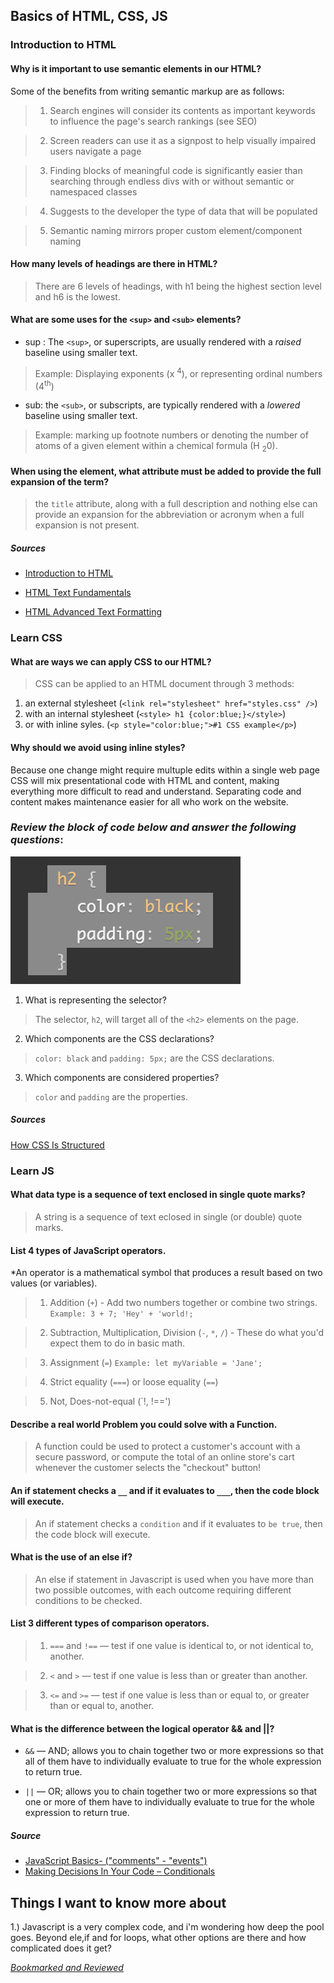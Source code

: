 ## Basics of HTML, CSS, JS

### Introduction to HTML
#### Why is it important to use semantic elements in our HTML?

Some of the benefits from writing semantic markup are as follows:

> 1. Search engines will consider its contents as important keywords to influence the page's search rankings (see SEO)

> 2. Screen readers can use it as a signpost to help visually impaired users navigate a page

> 3. Finding blocks of meaningful code is significantly easier than searching through endless divs with or without semantic or namespaced classes

> 4. Suggests to the developer the type of data that will be populated

> 5. Semantic naming mirrors proper custom element/component naming

#### How many levels of headings are there in HTML?

> There are 6 levels of headings, with h1 being the highest section level and h6 is the lowest.

#### What are some uses for the `<sup>` and `<sub>` elements?

- sup : The `<sup>`, or superscripts, are usually rendered with a *raised* baseline using smaller text.
> Example: Displaying exponents (x <sup>4</sup>), or representing ordinal numbers (4<sup>th</sup>)

- sub: the `<sub>`, or subscripts, are typically rendered with a *lowered* baseline using smaller text.
> Example: marking up footnote numbers or denoting the number of atoms of a given element within a chemical formula (H <sub>2</sub>0).

#### When using the <abbr> element, what attribute must be added to provide the full expansion of the term?

> the `title` attribute, along with a full description and nothing else can provide an expansion for the abbreviation or acronym when a full expansion is not present.

##### Sources

- [Introduction to HTML](https://developer.mozilla.org/en-US/docs/Learn/HTML/Introduction_to_HTML/)

- [HTML Text Fundamentals](https://developer.mozilla.org/en-US/docs/Learn/HTML/Introduction_to_HTML/HTML_text_fundamentals)

- [HTML Advanced Text Formatting](https://developer.mozilla.org/en-US/docs/Learn/HTML/Introduction_to_HTML/Advanced_text_formatting)

### Learn CSS

#### What are ways we can apply CSS to our HTML?

> CSS can be applied to an HTML document through 3 methods:
1. an external stylesheet (`<link rel="stylesheet" href="styles.css" />`)
2. with an internal stylesheet (`<style> h1 {color:blue;}</style>`)
3. or with inline syles. (`<p style="color:blue;">#1 CSS example</p>`)

#### Why should we avoid using inline styles?

Because one change might require multuple edits within a single web page CSS will mix presentational code with HTML and content, making everything more difficult to read and understand. Separating code and content makes maintenance easier for all who work on the website.

### *Review the block of code below and answer the following questions*:

![example01-screenshot](example02.png)
   
1. What is representing the selector?
> The selector, `h2`, will target all of the `<h2>` elements on the page.

2. Which components are the CSS declarations?
> `color: black` and `padding: 5px;` are the CSS declarations.

3. Which components are considered properties?
> `color` and `padding` are the properties.

##### Sources
[How CSS Is Structured](https://developer.mozilla.org/en-US/docs/Learn/CSS/First_steps/How_CSS_is_structured)


### Learn JS

#### What data type is a sequence of text enclosed in single quote marks?

> A string is a sequence of text eclosed in single (or double) quote marks.

#### List 4 types of JavaScript operators.

*An operator is a mathematical symbol that produces a result based on two values (or variables). 

> 1. Addition (`+`) - Add two numbers together or combine two strings.
`Example: 3 + 7; 'Hey' + 'world!;`

> 2. Subtraction, Multiplication, Division	(`-`, `*`, `/`) - These do what you'd expect them to do in basic math.	

> 3. Assignment (`=`)
`Example: let myVariable = 'Jane';`

> 4. Strict equality	(`===`) or loose equality (`==`)

>5. Not, Does-not-equal	 (`!, !==')


#### Describe a real world Problem you could solve with a Function.

> A function could be used to protect a customer's account with a secure password, or compute the total of an online store's cart whenever the customer selects the "checkout" button!

#### An if statement checks a `__` and if it evaluates to `___`, then the code block will execute.

> An if statement checks a `condition` and if it evaluates to `be true`, then the code block will execute.

#### What is the use of an else if?

> An else if statement in Javascript is used when you have more than two possible outcomes, with each outcome requiring different conditions to be checked.

#### List 3 different types of comparison operators.

> 1. `===` and `!==` — test if one value is identical to, or not identical to, another.

> 2. `<` and `>` — test if one value is less than or greater than another.

> 3. `<=` and `>=` — test if one value is less than or equal to, or greater than or equal to, another.


#### What is the difference between the logical operator && and ||?

- `&&` — AND; allows you to chain together two or more expressions so that all of them have to individually evaluate to true for the whole expression to return true.

- `||` — OR; allows you to chain together two or more expressions so that one or more of them have to individually evaluate to true for the whole expression to return true.

##### Source
- [JavaScript Basics- ("comments" - "events")](https://developer.mozilla.org/en-US/docs/Learn/Getting_started_with_the_web/JavaScript_basics)
- [Making Decisions In Your Code – Conditionals](https://developer.mozilla.org/en-US/docs/Learn/JavaScript/Building_blocks/conditionals)

## Things I want to know more about 
1.) Javascript is a very complex code, and i'm wondering how deep the pool goes. Beyond ele,if and for loops, what other options are there and how complicated does it get?

*[Bookmarked and Reviewed](https://chris.beams.io/posts/git-commit/)*
